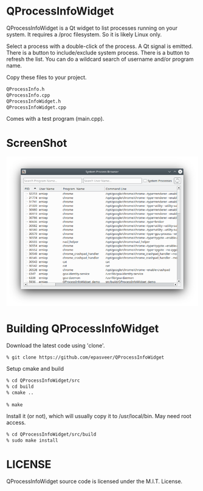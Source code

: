 QProcessInfoWidget
==================

QProcessInfoWidget is a Qt widget to list processes running on your system.
It requires a /proc filesystem. So it is likely Linux only.

Select a process with a double-click of the process. A Qt signal is emitted.
There is a button to include/exclude system process.
There is a button to refresh the list.
You can do a wildcard search of username and/or program name.

Copy these files to your project.

    QProcessInfo.h
    QProcessInfo.cpp
    QProcessInfoWidget.h
    QProcessInfoWidget.cpp

Comes with a test program (main.cpp).

ScreenShot
==========

![](images/example.png)


Building QProcessInfoWidget
===========================

Download the latest code using 'clone'.

    % git clone https://github.com/epasveer/QProcessInfoWidget

Setup cmake and build

    % cd QProcessInfoWidget/src
    % cd build
    % cmake ..

    % make

Install it (or not), which will usually copy it to /usr/local/bin.
May need root access.

    % cd QProcessInfoWidget/src/build
    % sudo make install


LICENSE
=======

QProcessInfoWidget source code is licensed under the M.I.T. License.


